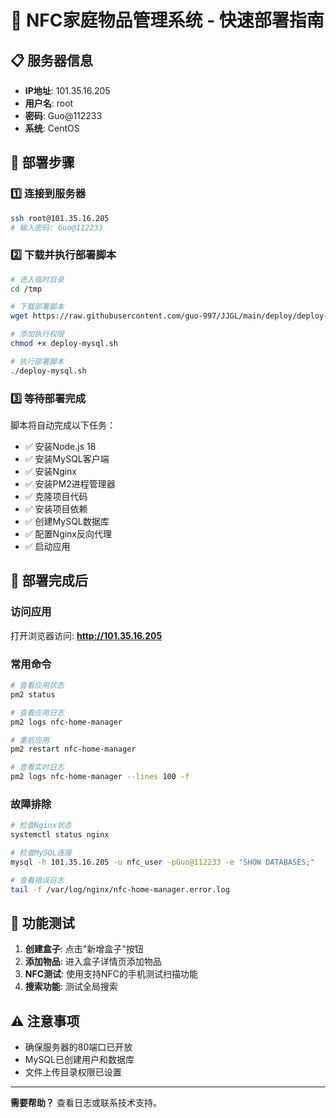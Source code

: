 # 🚀 NFC家庭物品管理系统 - 快速部署指南

## 📋 服务器信息
- **IP地址**: 101.35.16.205
- **用户名**: root
- **密码**: Guo@112233
- **系统**: CentOS

## 🔧 部署步骤

### 1️⃣ 连接到服务器
```bash
ssh root@101.35.16.205
# 输入密码: Guo@112233
```

### 2️⃣ 下载并执行部署脚本
```bash
# 进入临时目录
cd /tmp

# 下载部署脚本
wget https://raw.githubusercontent.com/guo-997/JJGL/main/deploy/deploy-mysql.sh

# 添加执行权限
chmod +x deploy-mysql.sh

# 执行部署脚本
./deploy-mysql.sh
```

### 3️⃣ 等待部署完成
脚本将自动完成以下任务：
- ✅ 安装Node.js 18
- ✅ 安装MySQL客户端
- ✅ 安装Nginx
- ✅ 安装PM2进程管理器
- ✅ 克隆项目代码
- ✅ 安装项目依赖
- ✅ 创建MySQL数据库
- ✅ 配置Nginx反向代理
- ✅ 启动应用

## 🎉 部署完成后

### 访问应用
打开浏览器访问: **http://101.35.16.205**

### 常用命令
```bash
# 查看应用状态
pm2 status

# 查看应用日志
pm2 logs nfc-home-manager

# 重启应用
pm2 restart nfc-home-manager

# 查看实时日志
pm2 logs nfc-home-manager --lines 100 -f
```

### 故障排除
```bash
# 检查Nginx状态
systemctl status nginx

# 检查MySQL连接
mysql -h 101.35.16.205 -u nfc_user -pGuo@112233 -e "SHOW DATABASES;"

# 查看错误日志
tail -f /var/log/nginx/nfc-home-manager.error.log
```

## 📱 功能测试

1. **创建盒子**: 点击"新增盒子"按钮
2. **添加物品**: 进入盒子详情页添加物品
3. **NFC测试**: 使用支持NFC的手机测试扫描功能
4. **搜索功能**: 测试全局搜索

## ⚠️ 注意事项

- 确保服务器的80端口已开放
- MySQL已创建用户和数据库
- 文件上传目录权限已设置

---

**需要帮助？** 查看日志或联系技术支持。 